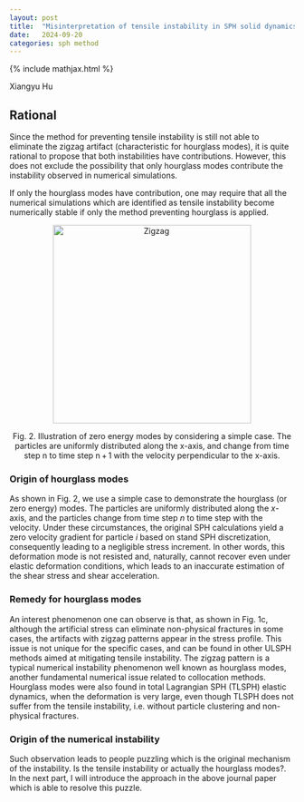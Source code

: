 ```yaml
---
layout: post
title:  "Misinterpretation of tensile instability in SPH solid dynamics (Part 2)"
date:   2024-09-20
categories: sph method
---
```

<head>
    {% include mathjax.html %}
</head>

Xiangyu Hu

## Rational

Since the method for preventing tensile instability is still not able to eliminate the zigzag artifact (characteristic for hourglass modes),
it is quite rational to propose that both instabilities have contributions.
However, this does not exclude the possibility that only hourglass modes contribute
the instability observed in numerical simulations.

If only the hourglass modes have contribution, one may require that
all the numerical simulations which are identified as tensile instability
become numerically stable if only the method preventing hourglass is applied.

<p align="center"><img src="{{site.baseurl}}/assets/img/zigzag.jpg" alt="Zigzag" height="350"/>
<center>Fig. 2. Illustration of zero energy modes by considering a simple case.
The particles are uniformly distributed along the x-axis,
and change from time step n to time step n + 1
with the velocity perpendicular to the x-axis.</center> </p>

### Origin of hourglass modes

As shown in Fig. 2, we use a simple case to demonstrate the hourglass
(or zero energy) modes.
The particles are uniformly distributed along the $x$-axis,
and the particles change from time step $n$ to time step with the velocity.
Under these circumstances, the original SPH calculations yield
a zero velocity gradient for particle $i$ based on stand SPH discretization,
consequently leading to a negligible stress increment.
In other words, this deformation mode is not resisted and,
naturally, cannot recover even under elastic deformation conditions,
which leads to an inaccurate estimation of the shear stress and shear acceleration.

### Remedy for hourglass modes

An interest phenomenon one can observe is that, as shown in Fig. 1c,
although the artificial stress can eliminate non-physical fractures in some cases,
the artifacts with zigzag patterns appear in the stress profile.
This issue is not unique for the specific cases,
and can be found in other ULSPH methods aimed at mitigating tensile instability.
The zigzag pattern is a typical numerical instability phenomenon well known as hourglass modes,
another fundamental numerical issue related to collocation methods.
Hourglass modes were also found in total Lagrangian SPH (TLSPH) elastic dynamics,
when the deformation is very large, even though TLSPH does not suffer from the tensile instability,
i.e. without particle clustering and non-physical fractures.

### Origin of the numerical instability

Such observation leads to people puzzling which is the original mechanism of the instability.
Is the tensile instability or actually the hourglass modes?.
In the next part, I will introduce the approach in the above journal paper
which is able to resolve this puzzle.

<script src="https://giscus.app/client.js"
        data-repo="Xiangyu-Hu/SPHinXsys"
        data-repo-id="MDEwOlJlcG9zaXRvcnkxODkwNzAxNDA="
        data-category="Announcements"
        data-category-id="DIC_kwDOC0T7PM4CPNAR"
        data-mapping="pathname"
        data-strict="0"
        data-reactions-enabled="1"
        data-emit-metadata="0"
        data-input-position="bottom"
        data-theme="light"
        data-lang="en"
        crossorigin="anonymous"
        async>
</script>
